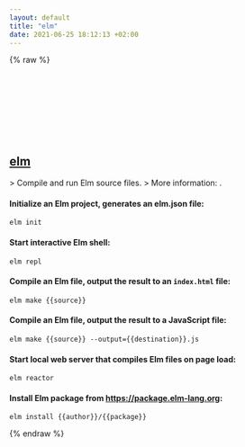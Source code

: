 ```yaml
---
layout: default
title: "elm"
date: 2021-06-25 18:12:13 +02:00
---
```

{% raw %}
<h2 id="elm">
  <a href="/en/common/elm.html">elm</a> <a href="#elm"><svg class="icon">
    <use href="/assets/images/unicode_sprite.svg#link" />
  </svg></a>
</h2>
> Compile and run Elm source files.
> More information: <https://elm-lang.org>.

#### Initialize an Elm project, generates an elm.json file:
```shell
elm init
```
#### Start interactive Elm shell:
```shell
elm repl
```
#### Compile an Elm file, output the result to an `index.html` file:
```shell
elm make {{source}}
```
#### Compile an Elm file, output the result to a JavaScript file:
```shell
elm make {{source}} --output={{destination}}.js
```
#### Start local web server that compiles Elm files on page load:
```shell
elm reactor
```
#### Install Elm package from https://package.elm-lang.org:
```shell
elm install {{author}}/{{package}}
```
{% endraw %}